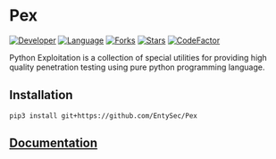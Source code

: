 # Pex

[![Developer](https://img.shields.io/badge/developer-EntySec-blue.svg)](https://entysec.com)
[![Language](https://img.shields.io/badge/language-Python-blue.svg)](https://github.com/EntySec/Pex)
[![Forks](https://img.shields.io/github/forks/EntySec/Pex?style=flat&color=green)](https://github.com/EntySec/Pex/forks)
[![Stars](https://img.shields.io/github/stars/EntySec/Pex?style=flat&color=yellow)](https://github.com/EntySec/Pex/stargazers)
[![CodeFactor](https://www.codefactor.io/repository/github/EntySec/Pex/badge)](https://www.codefactor.io/repository/github/EntySec/Pex)

Python Exploitation is a collection of special utilities for providing high quality penetration testing using pure
python programming language.

## Installation

```
pip3 install git+https://github.com/EntySec/Pex
```

## [Documentation](https://docs.entysec.com/pex)
